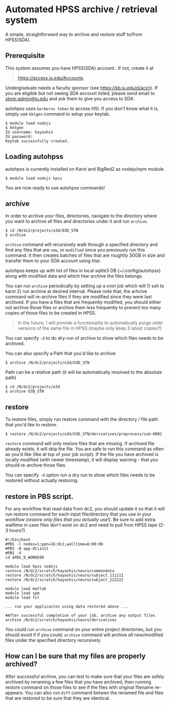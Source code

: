 # Automated HPSS archive / retrieval system

A simple, straightforward way to archive and restore stuff to/from HPSS(SDA).

## Prerequisite

This system assumes you have HPSS(SDA) account.. If not, create it at 

> https://access.iu.edu/Accounts

Undergraduate needs a faculty sponsor (see https://kb.iu.edu/d/aczn). If you are eligible but not seeing SDA account listed, please send email to store-admin@iu.edu and ask them to give you access to SDA.

autohpss uses `kerberos token` to access HSI. If you don't know what it is, simply use `kktgen` command to setup your keytab.

```
$ module load nodejs
$ kktgen
IU username: hayashis
IU password: 
Keytab successfully created.
```

## Loading autohpss

autohpss is currently installed on Karst and BigRed2 as nodejs/npm module. 

```
$ module load nodejs hpss
```

You are now ready to use autohpss commands!

## archive

In order to archive your files, directories, navigate to the directory where you want to archive all files and directories under it and run `archive`.

```
$ cd /N/dc2/projects/o3d/O3D_STN
$ archive
```

`archive` command will recursively walk through a specified directory and find
any files that are `new`, or `modified` since you previously run this command. It then creates batches of files that are roughtly 30GB in size
and transfer them to your SDA account using htar. 

autohpss keeps up with list of files in local sqlite3 DB (~/.config/autohpss) along with modified data and which htar archive the files belongs.

You can run `archive` periodically by setting up a cron job which will 1) ssh to karst 2) run archive at desired interval. Please note that, the arhcive command will re-archive files if they are modified since they were last archived.  If you have a files that are frequently modified, you should either not archive those files or archive them less frequently to prevent too many copies of those files to be created in HPSS.

> In the future, I will provide a functionality to automatically purge older versions of the same file in HPSS (maybe only keep 3 latest copies?)

You can specify `-d` to do dry-run of archive to show which files needs to be archived.

You can also specify a Path that you'd like to archive 

```
$ archive /N/dc2/projects/o3d/O3D_STN
```

Path can be a relative path (it will be automatically resolved to the absolute path)

```
$ cd /N/dc2/projects/o3d
$ archive O3D_STN
```

## restore 

To restore files, simply run restore command with the directory / file path that you'd like to restore.

```
$ restore /N/dc2/projects/o3d/O3D_STN/derivatives/preprocess/sub-0001
```

`restore` command will only restore files that are missing. If archived file already exists, it will skip the file. You are safe to run this command as often as you'd like (like at top of your job script). If the file you have archived is locally modified (with newer timestamp), it will display warning - that you should re-archive those files.

You can specify `-d` option run a dry run to show which files needs to be restored without actually restoring.

## restore in PBS script.

For any workflow that read data from dc2, you should update it so that it will run restore command for each input file/directory that you use in your workflow (*restore only files that you actually use!*). Be sure to add extra walltime in case files don't exist on dc2 and need to pull from HPSS tape (2-3 hours?)

```
#!/bin/bash
#PBS -l nodes=1:ppn=16:dc2,walltime=6:00:00
#PBS -N app-dtiinit
#PBS -V 
cd $PBS_O_WORKDIR

module load hpss nodejs
restore /N/dc2/scratch/hayashis/neuro/commondata
restore /N/dc2/scratch/hayashis/neuro/subject_111111
restore /N/dc2/scratch/hayashis/neuro/subject_222222

module load matlab 
module load spm 
module load fsl

... run your applicaiton using data restored above ...

#After successful completion of your job, archive any output files
archive /N/dc2/scratch/hayashis/neuro/derivatives

```

You could run `archive` command on your entire project directories, but you should avoid if if you could; `archive` command will archive *all* new/modified files under the specified directory recursively. 

## How can I be sure that my files are properly archived?

After successful archive, you can test to make sure that your files are safely archived by renaming a few files that you have archived, then running restore command on those files to see if the files with original filename re-appears. You can also run `diff` command betwen the renamed file and files that are restored to be sure that they are identical. 






